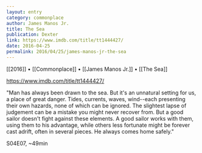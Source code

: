 ```yaml
---
layout: entry
category: commonplace
author: James Manos Jr.
title: The Sea
publication: Dexter
link: https://www.imdb.com/title/tt1444427/
date: 2016-04-25
permalink: 2016/04/25/james-manos-jr-the-sea
---
```


[[2016]] • [[Commonplace]] • [[James Manos Jr.]] • [[The Sea]]

https://www.imdb.com/title/tt1444427/

"Man has always been drawn to the sea. But it's an unnatural setting for us, a place of great danger. Tides, currents, waves, wind--each presenting their own hazards, none of which can be ignored. The slightest lapse of judgement can be a mistake you might never recover from. But a good sailor doesn't fight against these elements. A good sailor works with them, using them to his advantage, while others less fortunate might be forever cast adrift, often in several pieces. He always comes home safely."

S04E07, ~49min